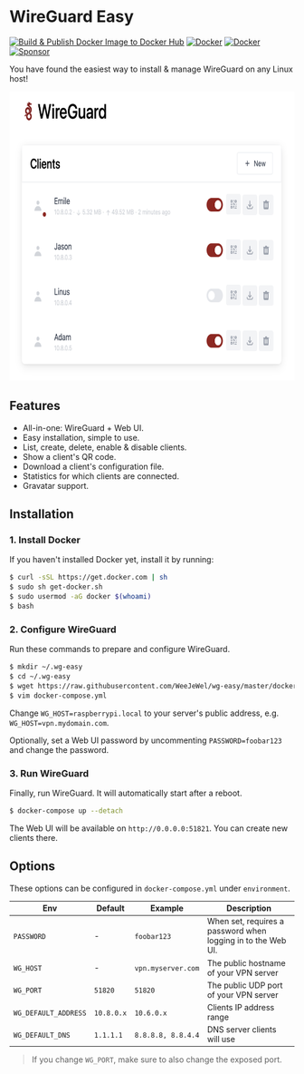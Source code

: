 # WireGuard Easy

[![Build & Publish Docker Image to Docker Hub](https://github.com/WeeJeWel/wg-easy/actions/workflows/deploy.yml/badge.svg?branch=production)](https://github.com/WeeJeWel/wg-easy/actions/workflows/deploy.yml)
[![Docker](https://img.shields.io/docker/v/weejewel/wg-easy/latest)](https://hub.docker.com/r/weejewel/wg-easy)
[![Docker](https://img.shields.io/docker/pulls/weejewel/wg-easy.svg)](https://hub.docker.com/r/weejewel/wg-easy)
[![Sponsor](https://img.shields.io/github/sponsors/weejewel)](https://github.com/sponsors/WeeJeWel)

You have found the easiest way to install & manage WireGuard on any Linux host!

<p align="center">
  <img src="./assets/screenshot.png" width="702" height="510" />
</p>

## Features

* All-in-one: WireGuard + Web UI.
* Easy installation, simple to use.
* List, create, delete, enable & disable clients.
* Show a client's QR code.
* Download a client's configuration file.
* Statistics for which clients are connected.
* Gravatar support.

## Installation

### 1. Install Docker

If you haven't installed Docker yet, install it by running:

```bash
$ curl -sSL https://get.docker.com | sh
$ sudo sh get-docker.sh
$ sudo usermod -aG docker $(whoami)
$ bash
```

### 2. Configure WireGuard

Run these commands to prepare and configure WireGuard.

```bash
$ mkdir ~/.wg-easy
$ cd ~/.wg-easy
$ wget https://raw.githubusercontent.com/WeeJeWel/wg-easy/master/docker-compose.yml
$ vim docker-compose.yml
```

Change `WG_HOST=raspberrypi.local` to your server's public address, e.g. `WG_HOST=vpn.mydomain.com`.

Optionally, set a Web UI password by uncommenting `PASSWORD=foobar123` and change the password.

### 3. Run WireGuard

Finally, run WireGuard. It will automatically start after a reboot.

```bash
$ docker-compose up --detach
```

The Web UI will be available on `http://0.0.0.0:51821`. You can create new clients there.

## Options

These options can be configured in `docker-compose.yml` under `environment`.

| Env | Default | Example | Description |
| - | - | - | - |
| `PASSWORD` | - | `foobar123` | When set, requires a password when logging in to the Web UI. |
| `WG_HOST` | - | `vpn.myserver.com` | The public hostname of your VPN server |
| `WG_PORT` | `51820` | `51820` | The public UDP port of your VPN server |
| `WG_DEFAULT_ADDRESS` | `10.8.0.x` | `10.6.0.x` | Clients IP address range |
| `WG_DEFAULT_DNS` | `1.1.1.1` | `8.8.8.8, 8.8.4.4` | DNS server clients will use |

> If you change `WG_PORT`, make sure to also change the exposed port.
